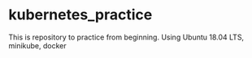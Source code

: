 # kubernetes_practice
This is repository to practice from beginning.
Using Ubuntu 18.04 LTS, minikube, docker
